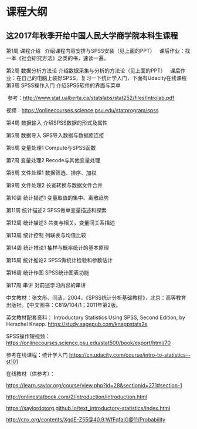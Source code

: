 # 课程大纲
## 这2017年秋季开给中国人民大学商学院本科生课程
第1周	课程介绍   介绍课程内容安排与SPSS安装（见上面的PPT）
  
  课后作业：找一本《社会研究方法》之类的书，速读一遍。
  
第2周	数据分析方法论	介绍数据采集与分析的方法论（见上面的PPT）
  
  课后作业：在自己的电脑上装好SPSS，复习一下统计学入门，下面有Udacity在线课程
  
第3周	SPSS操作入门	介绍SPSS软件的界面与菜单

  参考：http://www.stat.ualberta.ca/statslabs/stat252/files/introlab.pdf
  
  视频：https://onlinecourses.science.psu.edu/statprogram/spss

第4周	数据输入	介绍SPSS数据的形式及属性

第5周	数据导入	SPS导入数据与数据库连接

第6周	变量处理1	Compute与SPSS函数

第7周	变量处理2	Recode与其他变量处理

第8周	文件处理1	数据筛选、排序、加权

第9周	文件处理2	长宽转换与数据文件合并

第10周	统计描述1	变量取值的集中、离散趋势

第11周	统计描述2	SPSS做单变量描述和探索

第12周	统计描述3	共变与相关，变量间关系描述

第13周	统计控制	列联表与均值比较

第14周	统计推论1	抽样与概率统计的基本原理

第15周	统计推论2	SPSS做统计检验和参数估计

第16周	统计作图	SPSS统计图表功能

第17周	串讲	对前述学习内容的串讲

中文教材：张文彤、闫洁，2004，《SPSS统计分析基础教程》，北京：高等教育出版社。【中文图书：C819/104/1；2011年第2版。

英文教材配套资料： Introductory Statistics Using SPSS, Second Edition, by Herschel Knapp. 
https://study.sagepub.com/knappstats2e

SPSS操作短视频：https://onlinecourses.science.psu.edu/stat500/book/export/html/70

参考在线课程：统计学入门
https://cn.udacity.com/course/intro-to-statistics--st101

在线教材（供参考）：

https://learn.saylor.org/course/view.php?id=28&sectionid=271#section-1

http://onlinestatbook.com/2/introduction/introduction.html

https://saylordotorg.github.io/text_introductory-statistics/index.html

http://cnx.org/contents/XgdE-Z55@40.9:WfFqfaIG@11/Probability
